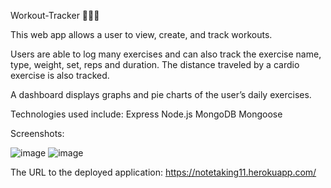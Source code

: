 Workout-Tracker 🏋🏽‍♀️

This web app allows a user to view, create, and track workouts.  

Users are able to log many exercises and can also track the exercise name, type, weight, set, reps and duration. The distance traveled by a cardio exercise is also tracked. 

 
A dashboard displays graphs and pie charts of the user’s daily exercises. 

 
Technologies used include: 
Express 
Node.js 
MongoDB 
Mongoose 

Screenshots: 

![image](https://user-images.githubusercontent.com/71056915/110277366-1b56c400-7fa3-11eb-8e2f-5c0d3e2f9a28.png)
![image](https://user-images.githubusercontent.com/71056915/110277394-2d386700-7fa3-11eb-8520-bf45f51f538e.png)

The URL to the deployed application:
https://notetaking11.herokuapp.com/